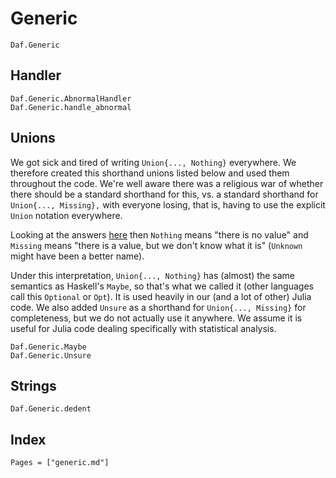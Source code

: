 # Generic

```@docs
Daf.Generic
```

## Handler

```@docs
Daf.Generic.AbnormalHandler
Daf.Generic.handle_abnormal
```

## Unions

We got sick and tired of writing `Union{..., Nothing}` everywhere. We therefore created this shorthand unions listed
below and used them throughout the code. We're well aware there was a religious war of whether there should be a
standard shorthand for this, vs. a standard shorthand for `Union{..., Missing},` with everyone losing, that is, having
to use the explicit `Union` notation everywhere.

Looking at the answers
[here](https://stackoverflow.com/questions/61936371/usage-and-convention-differences-between-missing-nothing-undef-and-nan-in-jul)
then `Nothing` means "there is no value" and `Missing` means "there is a value, but we don't know what it is" (`Unknown`
might have been a better name).

Under this interpretation, `Union{..., Nothing}` has (almost) the same semantics as Haskell's `Maybe`, so that's what we
called it (other languages call this `Optional` or `Opt`). It is used heavily in our (and a lot of other) Julia code. We
also added `Unsure` as a shorthand for `Union{..., Missing}` for completeness, but we do not actually use it anywhere.
We assume it is useful for Julia code dealing specifically with statistical analysis.

```@docs
Daf.Generic.Maybe
Daf.Generic.Unsure
```

## Strings

```@docs
Daf.Generic.dedent
```

## Index

```@index
Pages = ["generic.md"]
```

